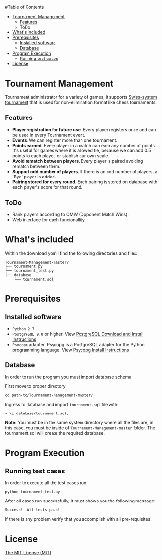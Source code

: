 #Table of Contents

- [Tournament Management](#tournament-management)
	- [Features](#features)
	- [ToDo](#todo)
- [What's included](#whats-included)
- [Prerequisites](#prerequisites)
	- [Installed software](#installed-software)
	- [Database](#database)
- [Program Execution](#program-execution)
	- [Running test cases](#running-test-cases)
- [License](#license)


# Tournament Management

Tournament administrator for a variety of games, it supports [Swiss-system tournament][2] that is used for non-elimination format like chess tournaments.

## Features
* **Player registration for future use**. Every player registers once and can be used in every Tournament event.
* **Events**. We can register more than one tournament. 
* **Points earned**. Every player in a match can earn any number of points. It's useful for games where it is allowed tie, because we can add 0.5 points to each player, or stablish our own scale.
* **Avoid rematch between players**. Every player is paired avoiding rematch between them.
* **Support odd number of players**. If there is an odd number of players, a 'Bye' player is added. 
* **Pairing stored for every round**. Each pairing is stored on database with each player's score for that round.

## ToDo
* Rank players according to OMW (Opponent Match Wins).
* Web interface for each funcionallity.


# What's included

Within the download you'll find the following directories and files:

```
Tournament-Management-master/
├── tournament.py
├── tournament_test.py
├── database
	└── tournament.sql
```	

# Prerequisites

## Installed software
* `Python 2.7`
* `PostgreSQL 9.0` or higher. View [PostgreSQL Download and Install Instructions][4]
* `Psycopg` adapter. Psycopg is a PostgreSQL adapter for the Python programming language. View [Psycopg Install Instructions][3] 

## Database

In order to run the program you must import database schema

First move to proper directory

```
cd path-to/Tournament-Management-master/
```

Ingress to database and import `tournament.sql` file with:

```
> \i database/tournament.sql;
```
**Note:** You must be in the same system directory where all the files are, in this case, you must be inside of `Tournament-Management-master` folder. The tournament.sql will create the required database.

# Program Execution


## Running test cases
In order to execute all the test cases run:

```
python tournament_test.py 
```

After all cases run successfully, it must shows you the following message:

```
Success!  All tests pass!
```

If there is any problem verify that you accomplish with all pre-requisites.

# License


[The MIT License (MIT)][1]

[1]: LICENSE
[2]: https://en.wikipedia.org/wiki/Swiss-system_tournament
[3]: http://initd.org/psycopg/docs/install.html
[4]: http://www.postgresql.org/download/